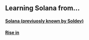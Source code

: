 ## Learning Solana from...

#### [Solana (previuosly known by Soldev)](https://solana.com/developers/courses)
#### [Rise in](https://www.risein.com/courses/build-on-solana)

